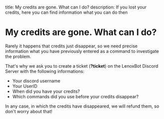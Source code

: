 title: My credits are gone. What can I do?
description: If you lost your credits, here you can find information what you can do then

# My credits are gone. What can I do?
Rarely it happens that credits just disappear, so we need precise information what you have previously entered as a command to investigate the problem.

That's why we ask you to create a ticket (**?ticket**) on the LenoxBot Discord Server with the following informations: 
* Your discord username 
* Your UserID
* When did you have your credits? 
* Which commands did you use before your credits disappear?

In any case, in which the credits have disappeared, we will refund them, so don't worry about that!
